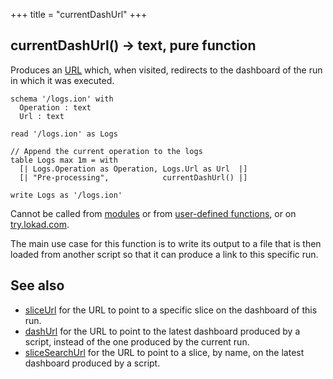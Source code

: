 +++
title = "currentDashUrl"
+++

## currentDashUrl() -> text, pure function

Produces an [URL](../../stu/url/) which, when visited, redirects to the dashboard of the run in which it was executed.

```envision
schema '/logs.ion' with 
  Operation : text
  Url : text

read '/logs.ion' as Logs 

// Append the current operation to the logs
table Logs max 1m = with 
  [| Logs.Operation as Operation, Logs.Url as Url  |]
  [| "Pre-processing",            currentDashUrl() |] 

write Logs as '/logs.ion' 
```

Cannot be called from [modules](/language/modules/) or from [user-defined functions](/language/functions/), or on [try.lokad.com](https://try.lokad.com/).

The main use case for this function is to write its output to a file that is then loaded from another script so that it can produce a link to this specific run.

## See also

- [sliceUrl](../../stu/sliceurl/) for the URL to point to a specific slice on the dashboard of this run. 
- [dashUrl](../../def/dashurl/) for the URL to point to the latest dashboard produced by a script, instead of the one produced by the current run.
- [sliceSearchUrl](../../stu/slicesearchurl/) for the URL to point to a slice, by name, on the latest dashboard produced by a script.
